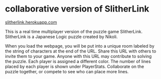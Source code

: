 # collaborative version of SlitherLink

[slitherlink.herokuapp.com](http://slitherlink.herokuapp.com)

This is a real time multiplayer version of the puzzle game SlitherLink. SlitherLink is a Japanese Logic puzzle created by Nikoli.

When you load the webpage, you will be put into a unique room labeled by the string of characters at the end of the URL. Share this URL with others to invite them to your game. Anyone with this URL may contribute to solving the puzzle. Each player is assigned a different color. The number of lines placed by each player is shown under PlayerStats. Collaborate on the puzzle together, or compete to see who can place more lines.
